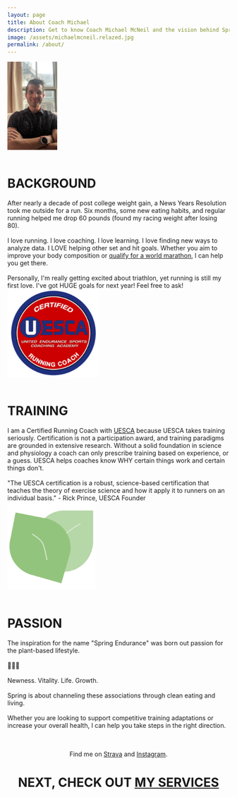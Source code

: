 ```yaml
---
layout: page
title: About Coach Michael
description: Get to know Coach Michael McNeil and the vision behind Spring Endurance + Wellness.
image: /assets/michaelmcneil.relazed.jpg
permalink: /about/
---
```


<div class="row">
  <div class="threecol">
    <img height="200px" src="/assets/michaelmcneil-relaxed.jpg" />
    <br><br>
    <h1>BACKGROUND</h1>
      After nearly a decade of post college weight gain, a News Years Resolution took me outside for a run. Six months, some new eating habits, and regular running helped me drop 60 pounds (found my racing weight after losing 80).  
      <br>
      <br>
      I love running. I love coaching. I love learning. I love finding new ways to analyze data. I LOVE helping other set and hit goals. Whether you aim to improve your body composition or <a href="/boston-bound-and-thankful" target="_blank">qualify for a world marathon</a>, I can help you get there.
      <br>
      <br>
      Personally, I'm really getting excited about triathlon, yet running is still my first love. I've got HUGE goals for next year! Feel free to ask!
  </div>
  <div class="threecol">
    <img height="200px" src="/assets/uesca-clipped.png" />
    <br><br>
    <h1>TRAINING</h1>
      I am a Certified Running Coach with <a href="https://coachendurancesports.com/" target="_blank">UESCA</a> because UESCA takes training seriously. Certification is not a participation award, and training paradigms are grounded in extensive research. Without a solid foundation in science and physiology a coach can only prescribe training based on experience, or a guess.  UESCA helps coaches know WHY certain things work and certain things don't.
      <br>
      <br>
      "The UESCA certification is a robust, science-based certification that teaches the theory of exercise science and how it apply it to runners on an individual basis." - Rick Prince, UESCA Founder

  </div>
  <div class="threecol">
    <img height="200px" src="/assets/logo.png" />
    <br><br>
    <h1>PASSION</h1>
      The inspiration for the name "Spring Endurance" was born out passion for the plant-based lifestyle.
      <br>
      <br>
      💚🌱🌿
      <br>
      <br>
      Newness. Vitality. Life. Growth.
      <br>
      <br>
      Spring is about channeling these associations through clean eating and living.
      <br>
      <br>
      Whether you are looking to support competitive training adaptations or increase your overall health, I can help you take steps in the right direction.

  </div>
</div>
<br>
<br>
<div style="text-align: center;">
  <p> Find me on <a href="https://www.strava.com/athletes/30648228" target="_blank">Strava</a> and <a href="https://www.instagram.com/improvedbyplants/" target="_blank">Instagram</a>.</p> 
  <h1>NEXT, CHECK OUT <a href="/services">MY SERVICES</a></h1>
</div>

[jekyll-organization]: https://github.com/jekyll

